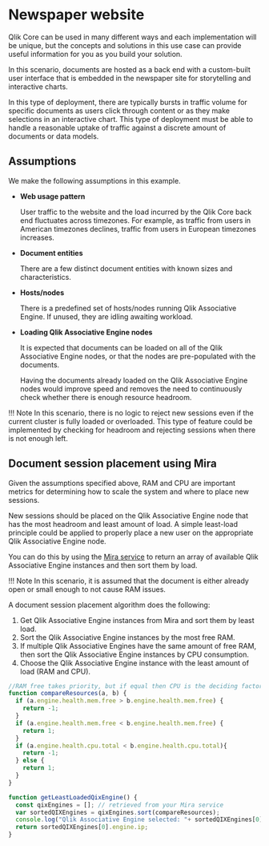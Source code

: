 # Newspaper website

Qlik Core can be used in many different ways and each implementation will be unique,
but the concepts and solutions in this use case
can provide useful information for you as you build your solution.

In this scenario, documents are hosted as a back end with a custom-built user interface
that is embedded in the newspaper site for storytelling and interactive charts.

In this type of deployment, there are typically bursts in traffic volume for specific documents
as users click through content or as they make selections in an interactive chart.
This type of deployment must be able to handle a reasonable uptake of traffic
against a discrete amount of documents or data models.

## Assumptions

We make the following assumptions in this example.

- __Web usage pattern__

    User traffic to the website
    and the load incurred by the Qlik Core back end fluctuates across timezones.
    For example, as traffic from users in American timezones declines,
    traffic from users in European timezones increases.

- __Document entities__

    There are a few distinct document entities with known sizes and characteristics.

- __Hosts/nodes__

    There is a predefined set of hosts/nodes running Qlik Associative Engine.
    If unused, they are idling awaiting workload.

- __Loading Qlik Associative Engine nodes__

    It is expected that documents can be loaded on all of the Qlik Associative Engine nodes,
    or that the nodes are pre-populated with the documents.

    Having the documents already loaded on the Qlik Associative Engine nodes
    would improve speed and removes the need to continuously check whether there is enough resource
    headroom.

!!! Note
    In this scenario, there is no logic to reject new sessions
    even if the current cluster is fully loaded or overloaded. This type of feature could be implemented
    by checking for headroom and rejecting sessions when there is not enough left.

## Document session placement using Mira

Given the assumptions specified above,
RAM and CPU are important metrics for
determining how to scale the system and where to place new sessions.

New sessions should be placed on the Qlik Associative Engine node that has the most headroom and least amount of load.
A simple least-load principle could be applied to
properly place a new user on the appropriate Qlik Associative Engine node.

You can do this by using the [Mira service](../../services/mira.md) to return an array
of available Qlik Associative Engine instances and then sort them by load.

!!! Note
    In this scenario, it is assumed that the document is either already open or small enough to not cause RAM issues.

A document session placement algorithm does the following:

1. Get Qlik Associative Engine instances from Mira and sort them by least load.
1. Sort the Qlik Associative Engine instances by the most free RAM.
1. If multiple Qlik Associative Engines have the same amount of free RAM,
    then sort the Qlik Associative Engine instances by CPU consumption.
1. Choose the Qlik Associative Engine instance with the least amount of load (RAM and CPU).

```javascript
//RAM free takes priority, but if equal then CPU is the deciding factor
function compareResources(a, b) {
  if (a.engine.health.mem.free > b.engine.health.mem.free) {
    return -1;
  }
  if (a.engine.health.mem.free < b.engine.health.mem.free) {
    return 1;
  }
  if (a.engine.health.cpu.total < b.engine.health.cpu.total){
    return -1;
  } else {
    return 1;
  }
}

function getLeastLoadedQixEngine() {
  const qixEngines = []; // retrieved from your Mira service
  var sortedQIXEngines = qixEngines.sort(compareResources);
  console.log("Qlik Associative Engine selected: "+ sortedQIXEngines[0].engine.ip);
  return sortedQIXEngines[0].engine.ip;
}
```
